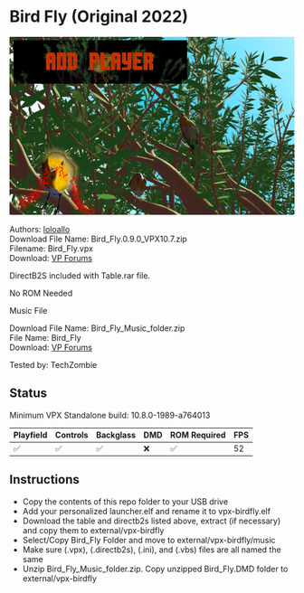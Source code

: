 # Bird Fly (Original 2022)

![Table Preview](https://github.com/bhobman/vpx-previews/blob/0ea5421ab6f297edb6ae7c4b5587c4fd03a14834/vpx-birdfly-preview.png)

Authors: [loloallo](https://www.vpforums.org/index.php?showuser=160835)  
Download File Name: Bird_Fly.0.9.0_VPX10.7.zip  
Filename: Bird_Fly.vpx  
Download: [VP Forums](https://www.vpforums.org/index.php?app=downloads&showfile=16555)

DirectB2S included with Table.rar file.

No ROM Needed

Music File

Download File Name: Bird_Fly_Music_folder.zip  
File Name: Bird_Fly  
Download: [VP Forums](https://www.vpforums.org/index.php?app=downloads&showfile=16555)

Tested by: TechZombie

## Status 

Minimum VPX Standalone build: 10.8.0-1989-a764013

| Playfield | Controls | Backglass | DMD | ROM Required | FPS | 
|-----------|----------|-----------|-----|--------------|-----|
| :white_check_mark: | :white_check_mark: | :white_check_mark: | :x: | :white_check_mark: | 52 |

## Instructions

- Copy the contents of this repo folder to your USB drive
- Add your personalized launcher.elf and rename it to vpx-birdfly.elf
- Download the table and directb2s listed above, extract (if necessary) and copy them to external/vpx-birdfly
- Select/Copy Bird_Fly Folder and move to external/vpx-birdfly/music
- Make sure (.vpx), (.directb2s), (.ini), and (.vbs) files are all named the same
- Unzip Bird_Fly_Music_folder.zip. Copy unzipped Bird_Fly.DMD folder to external/vpx-birdfly
